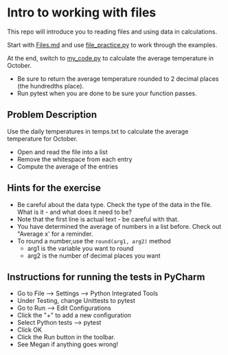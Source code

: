 # Intro to working with files

This repo will introduce you to reading files and using data in calculations.

Start with [Files.md](https://maleich/CS-lesson-plans/blob/master/Files.md) and use [file_practice.py](file_practice.py
) to
 work through the examples.
 
At the end, switch to [my_code.py](my_code.py) to calculate the average temperature in October. 
* Be sure to return the average temperature rounded to 2 decimal places (the hundredths place).
* Run pytest when you are done to be sure your function passes.

## Problem Description
Use the daily temperatures in temps.txt to calculate the average temperature for October.

* Open and read the file into a list
* Remove the whitespace from each entry
* Compute the average of the entries

## Hints for the exercise
* Be careful about the data type. Check the type of the data in the file. What is it - and what does it need to be?
* Note that the first line is actual text - be careful with that.
* You have determined the average of numbers in a list before. Check out "Average x' for a reminder.
* To round a number,use the `round(arg1, arg2)` method
    * arg1 is the variable you want to round
    * arg2 is the number of decimal places you want
 
## Instructions for running the tests in PyCharm
* Go to File --> Settings --> Python Integrated Tools
* Under Testing, change Unittests to pytest
* Go to Run --> Edit Configurations
* Click the "+" to add a new configuration
* Select Python tests --> pytest
* Click OK
* Click the Run button in the toolbar.
* See Megan if anything goes wrong!

